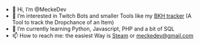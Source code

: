 - 👋 Hi, I’m @MeckeDev
- 👀 I’m interested in Twitch Bots and smaller Tools like my [BKH tracker](https://github.com/MeckeDev/BKH-Tracker) (A Tool to track the Dropchance of an Item)
- 🌱 I’m currently learning Python, Javascript, PHP and a bit of SQL
- 📫 How to reach me: the easiest Way is [Steam](https://steamcommunity.com/id/mecke_dev/) or meckedev@gmail.com
